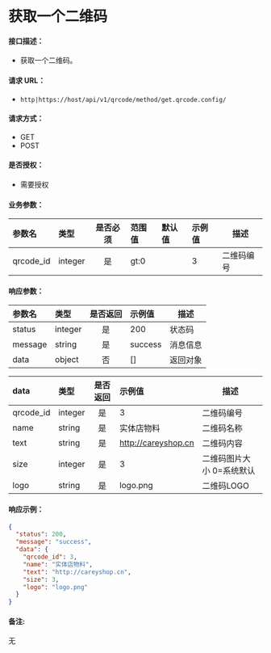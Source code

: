 # 获取一个二维码

#### 接口描述：
- 获取一个二维码。

#### 请求 URL：
- `http|https://host/api/v1/qrcode/method/get.qrcode.config/`

#### 请求方式：
- GET
- POST

#### 是否授权：
- 需要授权

#### 业务参数：
|参数名|类型|是否必须|范围值|默认值|示例值|描述|
|:----|:---|:---:|:-----|:-----|:-----|-----|
|qrcode_id |integer |是 |gt:0 | |3 |二维码编号 |

#### 响应参数：
|参数名|类型|是否返回|示例值|描述|
|:-----|:-----|:---:|:-----|-----|
|status |integer |是 |200 |状态码 |
|message |string |是 |success |消息信息 |
|data |object |否 |[] |返回对象 |

|data|类型|是否返回|示例值|描述|
|:-----|:-----|:---:|:-----|-----|
|qrcode_id |integer |是 |3 |二维码编号 |
|name |string |是 |实体店物料 |二维码名称 |
|text |string |是 |http://careyshop.cn |二维码内容 |
|size |integer |是 |3 |二维码图片大小 0=系统默认 |
|logo |string |是 |logo.png |二维码LOGO |

#### 响应示例：
```json
{
  "status": 200,
  "message": "success",
  "data": {
    "qrcode_id": 3,
    "name": "实体店物料",
    "text": "http://careyshop.cn",
    "size": 3,
    "logo": "logo.png"
  }
}
```

#### 备注:
无